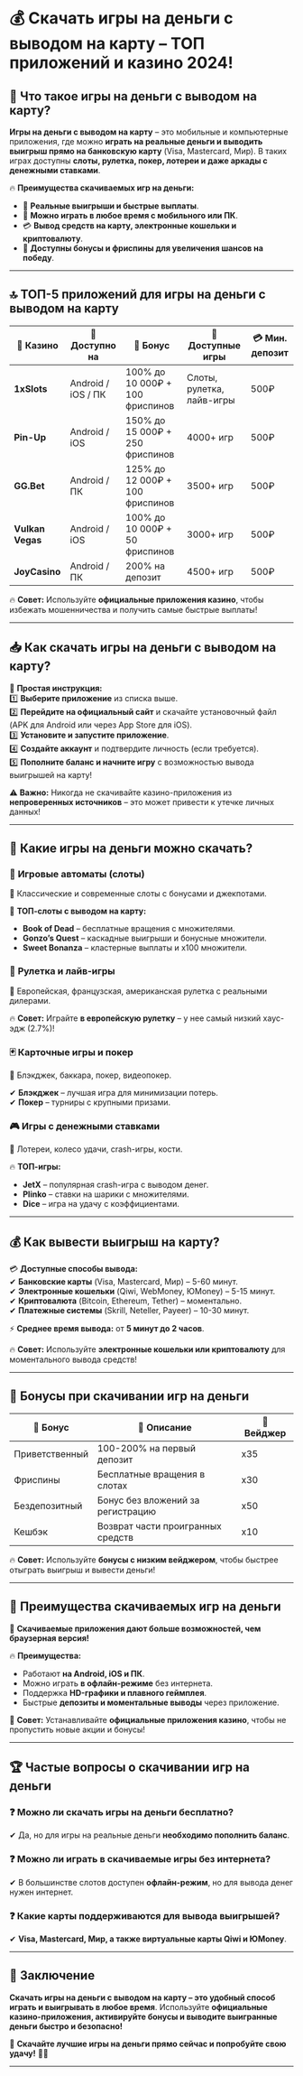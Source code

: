 # 💰 Скачать игры на деньги с выводом на карту – ТОП приложений и казино 2024!  

## 🎯 Что такое игры на деньги с выводом на карту?  

**Игры на деньги с выводом на карту** – это мобильные и компьютерные приложения, где можно **играть на реальные деньги и выводить выигрыш прямо на банковскую карту** (Visa, Mastercard, Мир). В таких играх доступны **слоты, рулетка, покер, лотереи и даже аркады с денежными ставками**.  

🔥 **Преимущества скачиваемых игр на деньги:**  
- 🎰 **Реальные выигрыши и быстрые выплаты**.  
- 📲 **Можно играть в любое время с мобильного или ПК**.  
- 💳 **Вывод средств на карту, электронные кошельки и криптовалюту**.  
- 🚀 **Доступны бонусы и фриспины для увеличения шансов на победу**.  

---

## 🔝 ТОП-5 приложений для игры на деньги с выводом на карту  

| 🎰 Казино | 📲 Доступно на | 🎁 Бонус | 🎡 Доступные игры | 💳 Мин. депозит |
|----------|--------------|---------|--------------|--------------|
| **1xSlots** | Android / iOS / ПК | 100% до 10 000₽ + 100 фриспинов | Слоты, рулетка, лайв-игры | 500₽ |
| **Pin-Up** | Android / iOS | 150% до 15 000₽ + 250 фриспинов | 4000+ игр | 500₽ |
| **GG.Bet** | Android / ПК | 125% до 12 000₽ + 100 фриспинов | 3500+ игр | 500₽ |
| **Vulkan Vegas** | Android / iOS | 100% до 10 000₽ + 50 фриспинов | 3000+ игр | 500₽ |
| **JoyCasino** | Android / ПК | 200% на депозит | 4500+ игр | 500₽ |

🔥 **Совет:** Используйте **официальные приложения казино**, чтобы избежать мошенничества и получить самые быстрые выплаты!  

---

## 📥 Как скачать игры на деньги с выводом на карту?  

🎯 **Простая инструкция:**  
1️⃣ **Выберите приложение** из списка выше.  
2️⃣ **Перейдите на официальный сайт** и скачайте установочный файл (APK для Android или через App Store для iOS).  
3️⃣ **Установите и запустите приложение**.  
4️⃣ **Создайте аккаунт** и подтвердите личность (если требуется).  
5️⃣ **Пополните баланс и начните игру** с возможностью вывода выигрышей на карту!  

⚠️ **Важно:** Никогда не скачивайте казино-приложения из **непроверенных источников** – это может привести к утечке личных данных!  

---

## 🎡 Какие игры на деньги можно скачать?  

### 🎰 **Игровые автоматы (слоты)**  
📌 Классические и современные слоты с бонусами и джекпотами.  

💎 **ТОП-слоты с выводом на карту:**  
- **Book of Dead** – бесплатные вращения с множителями.  
- **Gonzo’s Quest** – каскадные выигрыши и бонусные множители.  
- **Sweet Bonanza** – кластерные выплаты и x100 множители.  

### 🎡 **Рулетка и лайв-игры**  
📌 Европейская, французская, американская рулетка с реальными дилерами.  

🔥 **Совет:** Играйте **в европейскую рулетку** – у нее самый низкий хаус-эдж (2.7%)!  

### 🃏 **Карточные игры и покер**  
📌 Блэкджек, баккара, покер, видеопокер.  

✔ **Блэкджек** – лучшая игра для минимизации потерь.  
✔ **Покер** – турниры с крупными призами.  

### 🎮 **Игры с денежными ставками**  
📌 Лотереи, колесо удачи, crash-игры, кости.  

🔥 **ТОП-игры:**  
- **JetX** – популярная crash-игра с выводом денег.  
- **Plinko** – ставки на шарики с множителями.  
- **Dice** – игра на удачу с коэффициентами.  

---

## 💰 Как вывести выигрыш на карту?  

💳 **Доступные способы вывода:**  
✔ **Банковские карты** (Visa, Mastercard, Мир) – 5-60 минут.  
✔ **Электронные кошельки** (Qiwi, WebMoney, ЮMoney) – 5-15 минут.  
✔ **Криптовалюта** (Bitcoin, Ethereum, Tether) – моментально.  
✔ **Платежные системы** (Skrill, Neteller, Payeer) – 10-30 минут.  

⚡ **Среднее время вывода:** от **5 минут до 2 часов**.  

🔥 **Совет:** Используйте **электронные кошельки или криптовалюту** для моментального вывода средств!  

---

## 🎁 Бонусы при скачивании игр на деньги  

| 🎁 Бонус | 📌 Описание | 🔄 Вейджер |
|---------|----------|---------|
| Приветственный | 100-200% на первый депозит | x35 |
| Фриспины | Бесплатные вращения в слотах | x30 |
| Бездепозитный | Бонус без вложений за регистрацию | x50 |
| Кешбэк | Возврат части проигранных средств | x10 |

🔥 **Совет:** Используйте **бонусы с низким вейджером**, чтобы быстрее отыграть выигрыш и вывести деньги!  

---

## 📱 Преимущества скачиваемых игр на деньги  

🎰 **Скачиваемые приложения дают больше возможностей, чем браузерная версия!**  

🔥 **Преимущества:**  
- Работают **на Android, iOS и ПК**.  
- Можно играть **в офлайн-режиме** без интернета.  
- Поддержка **HD-графики и плавного геймплея**.  
- Быстрые **депозиты и моментальные выводы** через приложение.  

🚀 **Совет:** Устанавливайте **официальные приложения казино**, чтобы не пропустить новые акции и бонусы!  

---

## 🏆 Частые вопросы о скачивании игр на деньги  

### ❓ Можно ли скачать игры на деньги бесплатно?  
✔ Да, но для игры на реальные деньги **необходимо пополнить баланс**.  

### ❓ Можно ли играть в скачиваемые игры без интернета?  
✔ В большинстве слотов доступен **офлайн-режим**, но для вывода денег нужен интернет.  

### ❓ Какие карты поддерживаются для вывода выигрышей?  
✔ **Visa, Mastercard, Мир, а также виртуальные карты Qiwi и ЮMoney**.  

---

## 🏁 Заключение  

**Скачать игры на деньги с выводом на карту – это удобный способ играть и выигрывать в любое время**. Используйте **официальные казино-приложения, активируйте бонусы и выводите выигранные деньги быстро и безопасно!**  

🚀 **Скачайте лучшие игры на деньги прямо сейчас и попробуйте свою удачу!** 🎰🔥  

---

